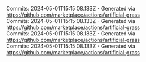 Commits: 2024-05-01T15:15:08.133Z - Generated via https://github.com/marketplace/actions/artificial-grass
<br>
Commits: 2024-05-01T15:15:08.133Z - Generated via https://github.com/marketplace/actions/artificial-grass
<br>
Commits: 2024-05-01T15:15:08.133Z - Generated via https://github.com/marketplace/actions/artificial-grass
<br>
Commits: 2024-05-01T15:15:08.133Z - Generated via https://github.com/marketplace/actions/artificial-grass
<br>
